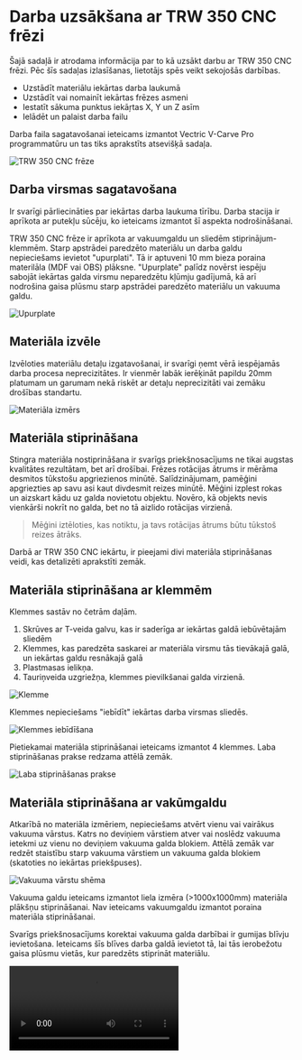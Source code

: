 # Darba uzsākšana ar TRW 350 CNC frēzi

Šajā sadaļā ir atrodama informācija par to kā uzsākt darbu ar TRW 350 CNC frēzi. Pēc šīs sadaļas izlasīšanas, lietotājs spēs veikt sekojošās darbības.

- Uzstādīt materiālu iekārtas darba laukumā
- Uzstādīt vai nomainīt iekārtas frēzes asmeni
- Iestatīt sākuma punktus iekāŗtas X, Y un Z asīm
- Ielādēt un palaist darba failu

Darba faila sagatavošanai ieteicams izmantot Vectric V-Carve Pro programmatūru un tas tiks aprakstīts atsevišķā sadaļa.

![TRW 350 CNC frēze](trw-350-cnc.jpg)

## Darba virsmas sagatavošana

Ir svarīgi pārliecināties par iekārtas darba laukuma tīrību. Darba stacija ir aprīkota ar putekļu sūcēju, ko ieteicams izmantot šī aspekta nodrošināšanai.

TRW 350 CNC frēze ir aprīkota ar vakuumgaldu un sliedēm stiprinājum-klemmēm. Starp apstrādei paredzēto materiālu un darba galdu nepieciešams ievietot "upurplati". Tā ir aptuveni 10 mm bieza poraina materilāla (MDF vai OBS) plāksne. "Upurplate" palīdz novērst iespēju sabojāt iekārtas galda virsmu neparedzētu kļūmju gadījumā, kā arī nodrošina gaisa plūsmu starp apstrādei paredzēto materiālu un vakuuma galdu. 

![Upurplate](upurplate.jpg)

## Materiāla izvēle

Izvēloties materiālu detaļu izgatavošanai, ir svarīgi ņemt vērā iespējamās darba procesa neprecizitātes. Ir vienmēr labāk ierēķināt papildu 20mm platumam un garumam nekā riskēt ar detaļu neprecizitāti vai zemāku drošības standartu.

![Materiāla izmērs](materiala-izmers.jpg)

## Materiāla stiprināšana

Stingra materiāla nostiprināšana ir svarīgs priekšnosacījums ne tikai augstas kvalitātes rezultātam, bet arī drošībai. Frēzes rotācijas ātrums ir mērāma desmitos tūkstošu apgriezienos minūtē. Salīdzinājumam, pamēģini apgriezties ap savu asi kaut divdesmit reizes minūtē. Mēģini izplest rokas un aizskart kādu uz galda novietotu objektu. Novēro, kā objekts nevis vienkārši nokrīt no galda, bet no tā aizlido rotācijas virzienā. 

> Mēģini iztēloties, kas notiktu, ja tavs rotācijas ātrums būtu tūkstoš reizes ātrāks.

Darbā ar TRW 350 CNC iekārtu, ir pieejami divi materiāla stiprināšanas veidi, kas detalizēti aprakstīti zemāk.

## Materiāla stiprināšana ar klemmēm

Klemmes sastāv no četrām daļām.

1. Skrūves ar T-veida galvu, kas ir saderīga ar iekārtas galdā iebūvētajām sliedēm
2. Klemmes, kas paredzēta saskarei ar materiāla virsmu tās tievākajā galā, un iekārtas galdu resnākajā galā
3. Plastmasas ielikņa.
4. Tauriņveida uzgriežņa, klemmes pievilkšanai galda virzienā.

![Klemme](klemme.jpg)

Klemmes nepieciešams "iebīdīt" iekārtas darba virsmas sliedēs. 

![Klemmes iebīdīšana](klemmes-iebidisana.jpg)

Pietiekamai materiāla stiprināšanai ieteicams izmantot 4 klemmes. Laba stiprināšanas prakse redzama attēlā zemāk.

![Laba stiprināšanas prakse](laba-stiprinasanas-prakse.jpg)

## Materiāla stiprināšana ar vakūmgaldu

Atkarībā no materiāla izmēriem, nepieciešams atvērt vienu vai vairākus vakuuma vārstus. Katrs no deviņiem vārstiem atver vai noslēdz vakuuma ietekmi uz vienu no deviņiem vakuuma galda blokiem. Attēlā zemāk var redzēt staistību starp vakuuma vārstiem un vakuuma galda blokiem (skatoties no iekārtas priekšpuses).

![Vakuuma vārstu shēma](vacuum-map.jpg)

Vakuuma galdu ieteicams izmantot liela izmēra (>1000x1000mm) materiāla plākšņu stiprināšanai. Nav ieteicams vakuumgaldu izmantot poraina materiāla stiprināšanai. 

Svarīgs priekšnosacījums korektai vakuuma galda darbībai ir gumijas blīvju ievietošana. Ieteicams šīs blīves darba galdā ievietot tā, lai tās ierobežotu gaisa plūsmu vietās, kur paredzēts stiprināt materiālu.

![type:video](test.mp4)



